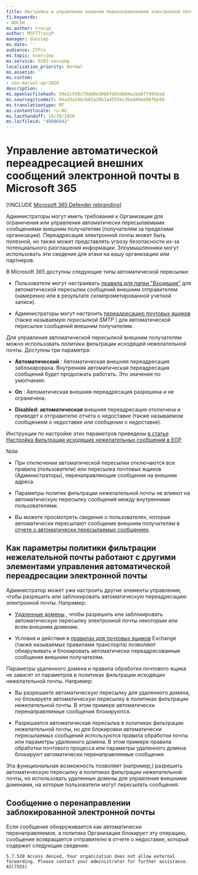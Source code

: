 ```yaml
---
title: Настройка и управление внешним перенаправлением электронной почты, автоматической переадресации, отказ в доступе к 5.7.520, отключению внешней переадресации, администратор отключил внешнюю переадресацию, политику защиты от нежелательной почты
f1.keywords:
- NOCSH
ms.author: tracyp
author: MSFTTracyP
manager: dansimp
ms.date: ''
audience: ITPro
ms.topic: overview
ms.service: O365-seccomp
localization_priority: Normal
ms.assetid: ''
ms.custom:
- seo-marvel-apr2020
description: .
ms.openlocfilehash: 59e2c938c70dd8e3060fd85d084acbe8f79856ad
ms.sourcegitcommit: 04a43a146cb62a10b1a4555ec3bed49eb08fbb99
ms.translationtype: MT
ms.contentlocale: ru-RU
ms.lasthandoff: 10/30/2020
ms.locfileid: "48806642"
---
```

# <a name="control-automatic-external-email-forwarding-in-microsoft-365"></a>Управление автоматической переадресацией внешних сообщений электронной почты в Microsoft 365

[!INCLUDE [Microsoft 365 Defender rebranding](../includes/microsoft-defender-for-office.md)]

Администраторы могут иметь требования к Организации для ограничения или управления автоматически пересылаемыми сообщениями внешним получателям (получателям за пределами организации). Переадресация электронной почты может быть полезной, но также может представлять угрозу безопасности из-за потенциального разглашения информации. Злоумышленники могут использовать эти сведения для атаки на вашу организацию или партнеров.

В Microsoft 365 доступны следующие типы автоматической пересылки:

- Пользователи могут настраивать [правила для папки "Входящие"](https://support.microsoft.com/office/c24f5dea-9465-4df4-ad17-a50704d66c59) для автоматической пересылки сообщений внешним отправителям (намеренно или в результате скомпрометированной учетной записи).

- Администраторы могут настроить [переадресацию почтовых ящиков](https://docs.microsoft.com/exchange/recipients-in-exchange-online/manage-user-mailboxes/configure-email-forwarding) (также называемую _пересылкой SMTP_ ) для автоматической пересылки сообщений внешним получателям.

Для управления автоматической пересылкой внешним получателям можно использовать политики фильтрации исходящей нежелательной почты. Доступны три параметра:

- **Автоматический** : Автоматическая внешняя переадресация заблокирована. Внутренняя автоматическая переадресация сообщений будет продолжать работать. Это значение по умолчанию.

- **On** : Автоматическая внешняя переадресация разрешена и не ограничена.

- **Disabled: автоматическая** внешняя переадресация отключена и приведет к отправителю отчета о недоставке (также называемом сообщением о недоставке или сообщении о недоставке).

Инструкции по настройке этих параметров приведены [в статье Настройка фильтрации исходящих нежелательных сообщений в EOP](configure-the-outbound-spam-policy.md).

> [!NOTE]
> 
> - При отключении автоматической пересылки отключаются все правила (пользователи) или пересылка почтовых ящиков (Администраторы), перенаправляющие сообщения на внешние адреса.
> 
> - Параметры политик фильтрации нежелательной почты не влияют на автоматическую пересылку сообщений между внутренними пользователями.
> 
> - Вы можете просмотреть сведения о пользователях, которые автоматически пересылают сообщения внешним получателям в [отчете о автоматически пересылаемых сообщениях](mfi-auto-forwarded-messages-report.md).

## <a name="how-the-outbound-spam-filter-policy-settings-work-with-other-automatic-email-forwarding-controls"></a>Как параметры политики фильтрации нежелательной почты работают с другими элементами управления автоматической переадресации электронной почты

Администратор может уже настроить другие элементы управления, чтобы разрешить или заблокировать автоматическую переадресацию электронной почты. Например:

- [Удаленные домены](https://docs.microsoft.com/exchange/mail-flow-best-practices/remote-domains/remote-domains) , чтобы разрешить или заблокировать автоматическую пересылку электронной почты некоторым или всем внешним доменам.

- Условия и действия в [правилах для почтовых ящиков](https://docs.microsoft.com/exchange/security-and-compliance/mail-flow-rules/mail-flow-rules) Exchange (также называемых правилами транспорта) позволяют обнаруживать и блокировать автоматически переадресованные сообщения внешним получателям.

Параметры удаленного домена и правила обработки почтового ящика не зависят от параметров в политиках фильтрации исходящих нежелательной почты. Например:

- Вы разрешаете автоматическую пересылку для удаленного домена, но блокируете автоматическую пересылку в политиках фильтрации нежелательной почты. В этом примере автоматически перенаправляемые сообщения блокируются.

- Разрешается автоматическая пересылка в политиках фильтрации нежелательной почты, но для блокировки автоматически пересылаемых сообщений используются правила обработки почты или параметры удаленного домена. В этом примере правила обработки почтового процесса или параметры удаленного домена блокируют автоматически перенаправляемые сообщения.

Эта функциональная возможность позволяет (например,) разрешить автоматическую пересылку в политиках фильтрации нежелательной почты, но использовать удаленные домены для управления внешними доменами, на которые пользователи могут пересылать сообщения.

## <a name="the-blocked-email-forwarding-message"></a>Сообщение о перенаправлении заблокированной электронной почты

Если сообщение обнаруживается как автоматически перенаправляемое, а политика Организации *блокирует* эту операцию, сообщение возвращается отправителю в отчете о недоставке, который содержит следующие сведения:

`5.7.520 Access denied, Your organization does not allow external forwarding. Please contact your administrator for further assistance. AS(7555)`
